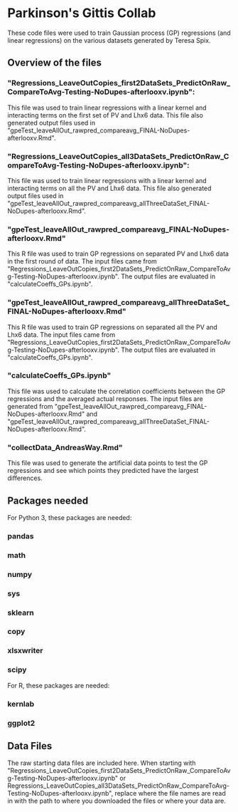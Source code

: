 # Parkinson's Gittis Collab

These code files were used to train Gaussian process (GP) regressions (and linear regressions) on the various datasets generated by Teresa Spix. 

## Overview of the files
### "Regressions_LeaveOutCopies_first2DataSets_PredictOnRaw_CompareToAvg-Testing-NoDupes-afterlooxv.ipynb":
This file was used to train linear regressions with a linear kernel and interacting terms on the first set of PV and Lhx6 data. This file also generated output files used in "gpeTest_leaveAllOut_rawpred_compareavg_FINAL-NoDupes-afterlooxv.Rmd".

### "Regressions_LeaveOutCopies_all3DataSets_PredictOnRaw_CompareToAvg-Testing-NoDupes-afterlooxv.ipynb":
This file was used to train linear regressions with a linear kernel and interacting terms on all the PV and Lhx6 data. This file also generated output files used in "gpeTest_leaveAllOut_rawpred_compareavg_allThreeDataSet_FINAL-NoDupes-afterlooxv.Rmd".

### "gpeTest_leaveAllOut_rawpred_compareavg_FINAL-NoDupes-afterlooxv.Rmd"
This R file was used to train GP regressions on separated PV and Lhx6 data in the first round of data. The input files came from "Regressions_LeaveOutCopies_first2DataSets_PredictOnRaw_CompareToAvg-Testing-NoDupes-afterlooxv.ipynb". The output files are evaluated in "calculateCoeffs_GPs.ipynb".

### "gpeTest_leaveAllOut_rawpred_compareavg_allThreeDataSet_FINAL-NoDupes-afterlooxv.Rmd"
This R file was used to train GP regressions on separated all the PV and Lhx6 data. The input files came from "Regressions_LeaveOutCopies_first2DataSets_PredictOnRaw_CompareToAvg-Testing-NoDupes-afterlooxv.ipynb". The output files are evaluated in "calculateCoeffs_GPs.ipynb".

### "calculateCoeffs_GPs.ipynb"
This file was used to calculate the correlation coefficients between the GP regressions and the averaged actual responses. The input files are generated from "gpeTest_leaveAllOut_rawpred_compareavg_FINAL-NoDupes-afterlooxv.Rmd" and "gpeTest_leaveAllOut_rawpred_compareavg_allThreeDataSet_FINAL-NoDupes-afterlooxv.Rmd".

### "collectData_AndreasWay.Rmd"
This file was used to generate the artificial data points to test the GP regressions and see which points they predicted have the largest differences.

## Packages needed
For Python 3, these packages are needed:
### pandas
### math
### numpy
### sys
### sklearn
### copy
### xlsxwriter
### scipy

For R, these packages are needed:
### kernlab
### ggplot2

## Data Files
The raw starting data files are included here. When starting with "Regressions_LeaveOutCopies_first2DataSets_PredictOnRaw_CompareToAvg-Testing-NoDupes-afterlooxv.ipynb" or Regressions_LeaveOutCopies_all3DataSets_PredictOnRaw_CompareToAvg-Testing-NoDupes-afterlooxv.ipynb", replace where the file names are read in with the path to where you downloaded the files or where your data are. 
